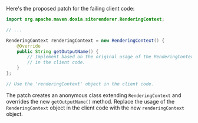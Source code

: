 Here's the proposed patch for the failing client code:
```java
import org.apache.maven.doxia.siterenderer.RenderingContext;

// ...

RenderingContext renderingContext = new RenderingContext() {
    @Override
    public String getOutputName() {
        // Implement based on the original usage of the RenderingContext object
        // in the client code.
    }
};

// Use the 'renderingContext' object in the client code.
```
The patch creates an anonymous class extending `RenderingContext` and overrides the new `getOutputName()` method. Replace the usage of the `RenderingContext` object in the client code with the new `renderingContext` object.